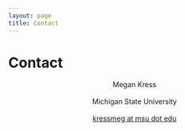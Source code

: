 ```yaml
---
layout: page
title: Contact
---
```


# Contact
<p style="text-align:center">
Megan Kress
<br><br>
Michigan State University
<br><br>
<a href="mailto:kressmeg@msu.edu">kressmeg at msu dot edu</a>

</p>



